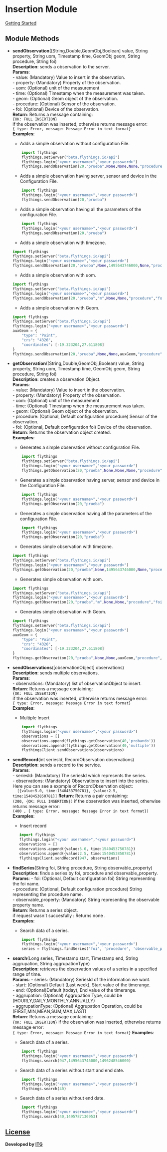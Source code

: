 # Insertion Module
[Getting Started](https://github.com/flythings/python)
## Module Methods 
- **sendObservation**([String,Double,GeomObj,Boolean] value, String property, String uom, Timestamp time, GeomObj geom, String procedure, String foi)    
    **Description**: sends a observation to the server.    
    **Params**:    
      - value: (Mandatory) Value to insert in the observation.    
      - property: (Mandatory) Property of the observation.    
      - uom: (Optional) unit of the measurement  
      - time: (Optional) Timestamp when the measurement was taken.    
      - geom: (Optional)  Geom object of the observation.    
      - procedure: (Optional) Sensor of the observation.    
      - foi:  (Optional) Device of the observation.      
    **Return**: Returns a message containing:      
    ```{OK: FULL INSERTION}```    
    if the observation was inserted, otherwise returns message error:    
    ```{ type: Error, message: Message Error in text format}```    
    **Examples**:    
      
    * Adds a simple observation without configuration File.  
    ```PYTHON  
        import flythings    
        flythings.setServer("beta.flythings.io/api")    
        flythings.login("<your username>","<your password>")    
        flythings.sendObservation(20,"prueba",None,None,None,"procedure","foi")    
    ```  
    * Adds a simple observation having server, sensor and device in the Configuration File.  
    ```PYTHON  
        import flythings     
        flythings.login("<your username>","<your password>")    
        flythings.sendObservation(20,"prueba")    
    ```  
    * Adds a simple observation having all the parameters of the configuration File.  
    ```PYTHON  
        import flythings     
        flythings.login("<your username>","<your password>")    
        flythings.sendObservation(20,"prueba")    
    ```    
    * Adds a simple observation with timezone.  
    ```PYTHON  
    import flythings      
    flythings.setServer("beta.flythings.io/api")      
    flythings.login("<your username>","<your password>")     
    flythings.sendObservation(20,"prueba",None,1495643746000,None,"procedure","foi")     
    ```    
    * Adds a simple observation with uom.  
    ```PYTHON  
    import flythings      
    flythings.setServer("beta.flythings.io/api")      
    flythings.login("<your username>","<your password>")     
    flythings.sendObservation(20,"prueba","m",None,None,"procedure","foi")    
    ```    
    * Adds a simple observation with Geom.  
    ```PYTHON  
    import flythings      
    flythings.setServer("beta.flythings.io/api")      
    flythings.login("<your username>","<your password>")     
    auxGeom = {  
        "type": "Point",  
        "crs": "4326",  
        "coordinates": [-19.323204,27.611808]  
    }  
    flythings.sendObservation(20,"prueba",None,None,auxGeom,"procedure","foi")     
    ```  
  
- **getObservation**((String,Double,GeomObj,Boolean) value, String property, String uom, Timestamp time, GeomObj geom, String procedure, String foi)    
    **Description**: creates a observation Object.    
    **Params**:    
      - value: (Mandatory) Value to insert in the observation.    
      - property: (Mandatory) Property of the observation.    
      - uom: (Optional) unit of the measurement    
      - time: (Optional) Timestamp when the measurement was taken.    
      - geom: (Optional)  Geom object of the observation.    
      - procedure: (Optional, Default configuration procedure) Sensor of the observation.    
      - foi:  (Optional, Default configuration foi) Device of the observation.    
    **Return**: Returns the observation object created.    
    **Examples**:    
      
    * Generates a simple observation without configuration File.  
    ```PYTHON  
        import flythings    
        flythings.setServer("beta.flythings.io/api")    
        flythings.login("<your username>","<your password>")    
        flythings.getObservation(20,"prueba",None,None,None,"procedure","foi")    
    ```  
    * Generates a simple observation having server, sensor and device in the Configuration File.  
    ```PYTHON  
        import flythings     
        flythings.login("<your username>","<your password>")    
        flythings.getObservation(20,"prueba")    
    ```  
    * Generates a simple observation having all the parameters of the configuration File.  
    ```PYTHON  
        import flythings     
        flythings.login("<your username>","<your password>")    
        flythings.getObservation(20,"prueba")    
    ```    
    * Generates simple observation with timezone.  
    ```PYTHON  
    import flythings      
    flythings.setServer("beta.flythings.io/api")      
    flythings.login("<your username>","<your password>")     
    flythings.getObservation(20,"prueba",None,1495643746000,None,"procedure","foi")     
    ```    
    * Generates simple observation with uom.  
    ```PYTHON  
    import flythings      
    flythings.setServer("beta.flythings.io/api")      
    flythings.login("<your username>","<your password>")     
    flythings.getObservation(20,"prueba","m",None,None,"procedure","foi")  
    ```  
    * Generates simple observation with Geom.  
    ```PYTHON  
    import flythings      
    flythings.setServer("beta.flythings.io/api")      
    flythings.login("<your username>","<your password>")     
    auxGeom = {  
        "type": "Point",  
        "crs": "4326",  
        "coordinates": [-19.323204,27.611808]  
    }  
    flythings.getObservation(20,"prueba",None,None,auxGeom,"procedure","foi")     
    ```  
      
- **sendObservations**([observationObject] observations)    
    **Description**: sends multiple observations.      
    **Params**:    
      - observations: (Mandatory) list of observationObject to insert.     
   **Return**: Returns a message containing:    
    ```{OK: FULL INSERTION}```    
    if the observation was inserted, otherwise returns message error:    
    ```{ type: Error, message: Message Error in text format}```    
    **Examples**:  
   * Multiple Insert  
    ```PYTHON  
        import flythings     
        flythings.login("<your username>","<your password>")    
        observations = []  
        observations.append(flythings.getObservation(40,'probando'))  
        observations.append(flythings.getObservation(40,'multiple'))  
        flythingsClient.sendObservations(observations)  
    ``` 
- **sendRecord**(int seriesId, RecordObservation observations)    
    **Description**: sends a record to the service.      
    **Params**:    
      - seriesId: (Mandatory) The seriesId which represents the series.  
      - observations: (Mandatory) Observations to insert into the series.  
	      Here you can see a expmple of RecordObservation object:  
       ```  [{value:5.0, time:1540453750781}, {value:2.5, time:1540453850781}]```
   **Return**: Returns a pair containing:  
    ```(200, {OK: FULL INSERTION})```
    if the observation was inserted, otherwise returns message error:  
    ```(400 , { type: Error, message: Message Error in text format})```
   **Examples**:  
	 * Insert  record  
	```PYTHON
       import flythings
       flythings.login("<your username>","<your password>")
       observations = []
       observations.append({value:5.0, time:1540453750781})
       observations.append({value:2.5, time:1540453850781})
       flythingsClient.sendRecord(947, observations)
	```
 - **findSeries**(String foi, String procedure, String observable_property)  
   **Description**: finds a series by foi, procedure and observable_property.  
   **Params**:
	    - foi: (Optional, Default configuration foi) String representing the foi name.  
	    - procedure: (Optional, Default configuration procedure)  String representing the procedure name.  
	    - observable_property:  (Mandatory) String representing the observable property name.  
   **Return**: Returns a series object.  
   if request wasn´t succesfully :  Returns none .  
   **Examples**:  
	 * Search data of a series.  
   ```PYTHON
       import flythings
       flythings.login("<your username>","<your password>")
       series = flythings.findSeries('foi', 'procedure', 'observable_property')
   ```

- **search**(Long series, Timestamp start, Timestamp end, String aggrupation, String aggrupationType)  
    **Description**: retrieves the observation values of a series in a specified range of time.  
    **Params**:
      - series: (Mandatory) SeriesId of the information we want.  
      - start: (Optional)  Default (Last week),  Start value of the timerange.  
      - end:  (Optional)Default (today), End value of the timerange.  
      - aggrupation: (Optional) Aggrupation Type, could be (HOURLY,DAILY,MONTHLY,ANNUALLY)  
      - aggrupationType:  (Optional)  Aggrupation Operation, could be (FIRST,MIN,MEAN,SUM,MAX,LAST)  
    **Return**: Returns a message containing:  
    ```{OK: FULL INSERTION}```
    if the observation was inserted, otherwise returns message error:  
    ```{ type: Error, message: Message Error in text format}```
    **Examples**:  

   * Search data of a series.  
    ```PYTHON
        import flythings
        flythings.login("<your username>","<your password>")
        flythings.search(947,1495643746000,1496248546000)
    ```

    * Search data of a series without start and end date.  
    ```PYTHON
        import flythings
        flythings.login("<your username>","<your password>")
        flythings.search(40)
    ```
     * Search data of a series without end date.  
    ```PYTHON
        import flythings
        flythings.login("<your username>","<your password>")
        flythings.search(40,1495787136953)
    ```

## [License](LICENSE)
**Developed by [ITG](http://www.itg.es)**
